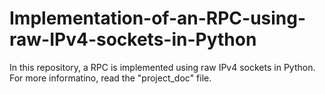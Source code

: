# Implementation-of-an-RPC-using-raw-IPv4-sockets-in-Python
In this repository, a RPC is implemented using raw IPv4 sockets in Python. For more informatino, read the "project_doc" file.
